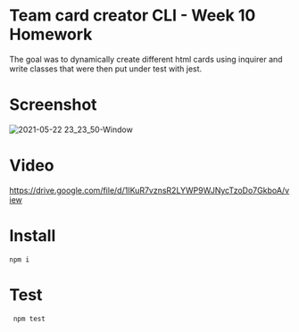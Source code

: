 # Team card creator CLI - Week 10 Homework
The goal was to dynamically create different html cards using inquirer and write classes that were then put under test with jest.

# Screenshot
![2021-05-22 23_23_50-Window](https://user-images.githubusercontent.com/1855513/119250429-e8a97a00-bb54-11eb-8ced-dda3f144395d.png)

# Video
https://drive.google.com/file/d/1IKuR7vznsR2LYWP9WJNycTzoDo7GkboA/view

# Install
```npm i```

# Test
``` npm test```
